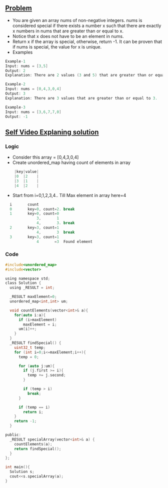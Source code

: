 ## [Problem](https://leetcode.com/contest/weekly-contest-209/problems/special-array-with-x-elements-greater-than-or-equal-x/)
- You are given an array nums of non-negative integers. nums is considered special if there exists a number x such that there are exactly x numbers in nums that are greater than or equal to x.
- Notice that x does not have to be an element in nums.
- Return x if the array is special, otherwise, return -1. It can be proven that if nums is special, the value for x is unique.
- Examples
```c
Example-1
Input: nums = [3,5]
Output: 2
Explanation: There are 2 values (3 and 5) that are greater than or equal to 2.

Example-2
Input: nums = [0,4,3,0,4]
Output: 3
Explanation: There are 3 values that are greater than or equal to 3.

Example-3
Input: nums = [3,6,7,7,0]
Output: -1
```

## [Self Video Explaning solution](https://youtu.be/y6WBNHY24vY)

### Logic
- Consider this array = [0,4,3,0,4]
- Create unordered_map having count of elements in array
```c
    |key|value|
    |0  |2    |
    |3  |1    |
    |4  |2    |
```    
- Start from i=0,1,2,3,4.. Till Max element in array here=4
```c
  i       count
  0       key=0, count=2. break
  1       key=0, count=0
              3,       1
              4,       3. break
  2       key=3, count=1
              4,       3  break
  3       key=3, count=1
              4       =3  Found element
```

### Code
```c
#include<unordered_map>
#include<vector>

using namespace std;
class Solution {
  using _RESULT = int;

  _RESULT maxElement=0;
  unordered_map<int,int> um;

  void countElements(vector<int>& a){
    for(auto i:a){
      if (i>maxElement)
        maxElement = i;
      um[i]++;
    }
  }
  _RESULT findSpecial() {
    uint32_t temp;
    for (int i=0;i<=maxElement;i++){
      temp = 0;

      for (auto j:um){
        if (j.first >= i){
          temp += j.second;
        }

        if (temp > i)
          break;
      }

      if (temp == i)
        return i;
    }
    return -1;
  }

public:
  _RESULT specialArray(vector<int>& a) {
    countElements(a);
    return findSpecial();
  }
};

int main(){
  Solution s;
  cout<<s.specialArray(a);
}
```
